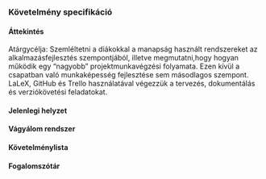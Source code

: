### Követelmény specifikáció

#### Áttekintés
Atárgycélja: Szemléltetni a diákokkal a manapság használt rendszereket az  alkalmazásfejlesztés szempontjából, illetve megmutatni,hogy hogyan működik egy “nagyobb” projektmunkavégzési folyamata. Ezen kívül a csapatban való munkaképesség fejlesztése sem másodlagos szempont. LaLeX, GitHub és Trello használatával végezzük a tervezés, dokumentálás és verziókövetési feladatokat. 

#### Jelenlegi helyzet

#### Vágyálom rendszer

#### Követelménylista

#### Fogalomszótár
